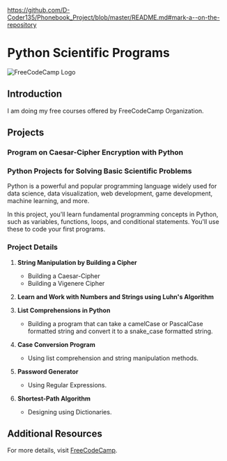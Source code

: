https://github.com/D-Coder135/Phonebook_Project/blob/master/README.md#mark-a--on-the-repository

# Python Scientific Programs

![FreeCodeCamp Logo](https://upload.wikimedia.org/wikipedia/commons/3/39/FreeCodeCamp_logo.png)

## Introduction

I am doing my free courses offered by FreeCodeCamp Organization.

## Projects

### Program on Caesar-Cipher Encryption with Python

### Python Projects for Solving Basic Scientific Problems

Python is a powerful and popular programming language widely used for data science, data visualization, web development, game development, machine learning, and more.

In this project, you'll learn fundamental programming concepts in Python, such as variables, functions, loops, and conditional statements. You'll use these to code your first programs.

### Project Details

1. **String Manipulation by Building a Cipher**
   - Building a Caesar-Cipher
   - Building a Vigenere Cipher

2. **Learn and Work with Numbers and Strings using Luhn's Algorithm**

3. **List Comprehensions in Python**
   - Building a program that can take a camelCase or PascalCase formatted string and convert it to a snake_case formatted string.

4. **Case Conversion Program**
   - Using list comprehension and string manipulation methods.

5. **Password Generator**
   - Using Regular Expressions.

6. **Shortest-Path Algorithm**
   - Designing using Dictionaries.

## Additional Resources

For more details, visit [FreeCodeCamp](https://www.freecodecamp.org/learn).

